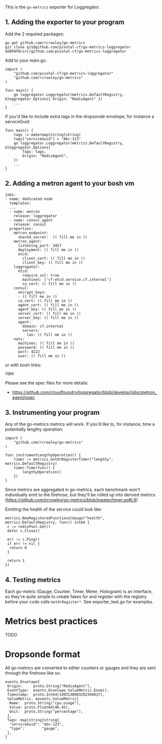 This is the `go-metrics` exporter for Loggregator.


## 1. Adding the exporter to your program

Add the 2 required packages:

```
go get github.com/rcrowley/go-metrics
git clone git@github.com/pivotal-cf/go-metrics-loggregator $GOPATH/src/github.com/pivotal-cf/go-metrics-loggregator
```

Add to your main.go:

```
import (
	"github.com/pivotal-cf/go-metrics-loggregator"
	"github.com/rcrowley/go-metrics"
)

func main() {
    go loggregator.Loggregator(metrics.DefaultRegistry, &loggregator.Options{ Origin: "RedisAgent" })
    ...
}
```

If you'd like to include extra tags in the dropsonde envelope, for instance a serviceGuid:

```
func main() {
    tags := make(map[string]string)
    tags["serviceGuid"] = "Abc-123"
    go loggregator.Loggregator(metrics.DefaultRegistry, &loggregator.Options{
        Tags: tags,
        Origin: "RedisAgent",
    })
    ...
}
```

## 2. Adding a metron agent to your bosh vm

```
jobs:
- name: dedicated-node
  templates:
  ...
  - name: metron
    release: loggregator
  - name: consul_agent
    release: consul
  properties:
    metron_endpoint:
      shared_secret:  (( fill me in ))
    metron_agent:
      listening_port: 3457
      deployment: (( fill me in ))
      etcd:
        client_cert: (( fill me in ))
        client_key: (( fill me in ))
    loggregator:
      etcd:
        require_ssl: true
        machines: ['cf-etcd.service.cf.internal']
        ca_cert: (( fill me in ))
    consul:
      encrypt_keys:
      - (( fill me in ))
      ca_cert: (( fill me in ))
      agent_cert: (( fill me in ))
      agent_key: (( fill me in ))
      server_cert: (( fill me in ))
      server_key: (( fill me in ))
      agent:
        domain: cf.internal
        servers:
          lan: (( fill me in ))
    nats:
      machines: (( fill me in ))
      password: (( fill me in ))
      port: 4222
      user: (( fill me in ))

```

or with bosh links:

```
TODO
```

Please see the spec files for more details:
- https://github.com/cloudfoundry/loggregator/blob/develop/jobs/metron_agent/spec


## 3. Instrumenting your program

Any of the go-metrics metrics will work. If you'd like to, for instance, time a potentially lengthy operation:

```
import (
	"github.com/rcrowley/go-metrics"
)

func instrumentLengthyOperation() {
    timer := metrics.GetOrRegisterTimer("lengthy", metrics.DefaultRegistry)
    timer.Time(func() {
        lengthyOperation()
    })
}
```
Since metrics are aggregated in go-metrics, each benchmark won't individually emit to the firehose, but they'll be rolled up into derived metrics (https://github.com/rcrowley/go-metrics/blob/master/timer.go#L9)

Emitting the health of the service could look like:

```
metrics.NewRegisteredFunctionalGauge("health", metrics.DefaultRegistry, func() int64 {
 c := redisPool.Get()
 defer c.Close()

 err := c.Ping()
 if err != nil {
  return 0
 }

 return 1
})
```

## 4. Testing metrics

Each go-metric (Gauge, Counter, Timer, Meter, Histogram) is an interface, so they're quite simple to create fakes for and register with the registry before your code calls `GetOrRegister*`. See exporter_test.go for examples.


# Metrics best practices

TODO

# Dropsonde format

All go-metrics are converted to either counters or gauges and they are sent through the firehose like so:

```
events.Envelope{
 Origin:     proto.String("RedisAgent"),
 EventType:  events.Envelope_ValueMetric.Enum(),
 Timestamp:  proto.Int64(1493138903202394827),
 ValueMetric: &events.ValueMetric{
  Name:  proto.String("cpu.usage"),
  Value: proto.Float64(46.45),
  Unit:  proto.String("percentage"),
 },
 Tags: map[string]string{
  "serviceGuid": "abc-123",
  "type":        "gauge",
 },
}
```